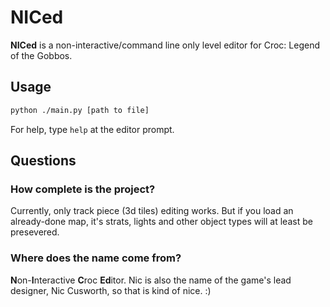 # NICed

**NICed** is a non-interactive/command line only level editor for Croc: Legend of the Gobbos.

## Usage

```sh
python ./main.py [path to file]
```

For help, type `help` at the editor prompt.

## Questions

### How complete is the project?

Currently, only track piece (3d tiles) editing works. But if you load an already-done map, it's strats, lights and other object types will at least be presevered.

### Where does the name come from?

**N**on-**I**nteractive **C**roc **Ed**itor. Nic is also the name of the game's lead designer, Nic Cusworth, so that is kind of nice. :)
